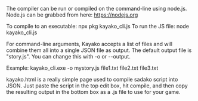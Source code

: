 The compiler can be run or compiled on the command-line using node.js.
Node.js can be grabbed from here: https://nodejs.org

To compile to an executable: npx pkg kayako_cli.js
To run the JS file: node kayako_cli.js

For command-line arguments, Kayako accepts a list of files and will combine them all into a single JSON file as output. The default output file is "story.js". You can change this with -o or --output.

Example: kayako_cli.exe -o mystory.js file1.txt file2.txt file3.txt

kayako.html is a really simple page used to compile sadako script into JSON. Just paste the script in the top edit box, hit compile, and then copy the resulting output in the bottom box as a .js file to use for your game.